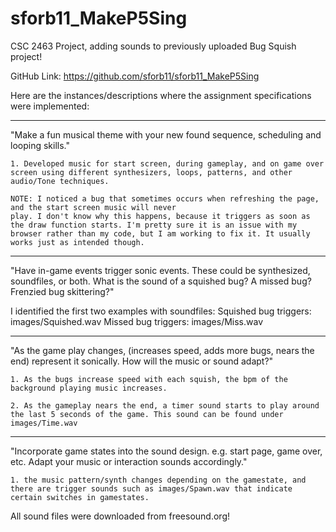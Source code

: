 # sforb11_MakeP5Sing

CSC 2463 Project, adding sounds to previously uploaded Bug Squish project!

GitHub Link: https://github.com/sforb11/sforb11_MakeP5Sing

Here are the instances/descriptions where the assignment specifications were implemented:

---------------------------------------

"Make a fun musical theme with your new found sequence, scheduling and looping skills."

    1. Developed music for start screen, during gameplay, and on game over screen using different synthesizers, loops, patterns, and other audio/Tone techniques.

    NOTE: I noticed a bug that sometimes occurs when refreshing the page, and the start screen music will never
    play. I don't know why this happens, because it triggers as soon as the draw function starts. I'm pretty sure it is an issue with my browser rather than my code, but I am working to fix it. It usually works just as intended though.

---------------------------------------

"Have in-game events trigger sonic events. These could be synthesized, soundfiles, or both. What is the sound of a squished bug? A missed bug? Frenzied bug skittering?"

I identified the first two examples with soundfiles:
    Squished bug triggers:
        images/Squished.wav
    Missed bug triggers:
        images/Miss.wav

---------------------------------------

"As the game play changes, (increases speed, adds more bugs, nears the end) represent it sonically. How will the music or sound adapt?"

    1. As the bugs increase speed with each squish, the bpm of the background playing music increases.

    2. As the gameplay nears the end, a timer sound starts to play around the last 5 seconds of the game. This sound can be found under images/Time.wav

---------------------------------------

"Incorporate game states into the sound design. e.g. start page, game over, etc. Adapt your music or interaction sounds accordingly."

    1. the music pattern/synth changes depending on the gamestate, and there are trigger sounds such as images/Spawn.wav that indicate certain switches in gamestates.

All sound files were downloaded from freesound.org!